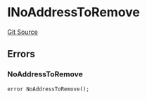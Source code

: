 # INoAddressToRemove
[Git Source](https://github.com/thrackle-io/forte-rules-engine/blob/5abe0bdd205a0cc39e18fc6dac3a712362e23f50/src/common/IErrors.sol)


## Errors
### NoAddressToRemove

```solidity
error NoAddressToRemove();
```

